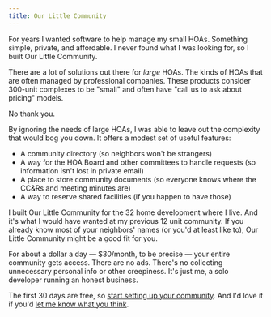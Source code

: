 ```yaml
---
title: Our Little Community
---
```


For years I wanted software to help manage my small HOAs. Something simple, private, and affordable. I never found what I was looking for, so I built Our Little Community.

There are a lot of solutions out there for _large_ HOAs. The kinds of HOAs that are often managed by professional companies. These products consider 300-unit complexes to be "small" and often have "call us to ask about pricing" models.

No thank you.

By ignoring the needs of large HOAs, I was able to leave out the complexity that would bog you down. It offers a modest set of useful features:

- A community directory (so neighbors won't be strangers)
- A way for the HOA Board and other committees to handle requests (so information isn't lost in private email)
- A place to store community documents (so everyone knows where the CC&Rs and meeting minutes are)
- A way to reserve shared facilities (if you happen to have those)

I built Our Little Community for the 32 home development where I live. And it's what I would have wanted at my previous 12 unit community. If you already know most of your neighbors' names (or you'd at least like to), Our Little Community might be a good fit for you.

For about a dollar a day — $30/month, to be precise — your entire community gets access. There are no ads. There's no collecting unnecessary personal info or other creepiness. It's just me, a solo developer running an honest business.

The first 30 days are free, so [start setting up your community](https://app.ourlittlecommunity.org/users/sign_up). And I'd love it if you'd <a href="mailto:suggestions@ourlittlecommunity.org"> let me know what you think</a>.
